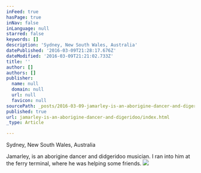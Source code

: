 ```yaml
---
inFeed: true
hasPage: true
inNav: false
inLanguage: null
starred: false
keywords: []
description: 'Sydney, New South Wales, Australia'
datePublished: '2016-03-09T21:28:17.676Z'
dateModified: '2016-03-09T21:21:02.733Z'
title: ''
author: []
authors: []
publisher:
  name: null
  domain: null
  url: null
  favicon: null
sourcePath: _posts/2016-03-09-jamarley-is-an-aborigine-dancer-and-digeridoo.md
published: true
url: jamarley-is-an-aborigine-dancer-and-digeridoo/index.html
_type: Article

---
```

Sydney, New South Wales, Australia

Jamarley, is an aborigine dancer and didgeridoo musician.  I ran into him at the ferry terminal, where he was helping some friends.
![](https://the-grid-user-content.s3-us-west-2.amazonaws.com/963fcb63-3061-4e30-a84e-6936429d25f1.jpg)